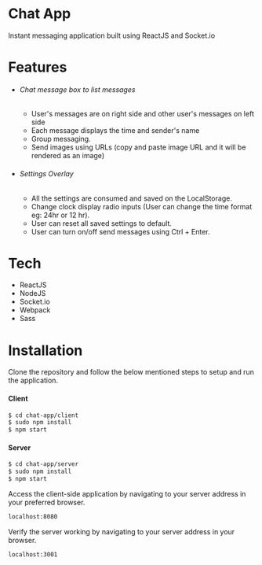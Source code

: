 # Chat App
Instant messaging application built using ReactJS and Socket.io

# Features

- ###### Chat message box to list messages
    - User's messages are on right side and other user's messages on left side
    - Each message displays the time and sender's name
    - Group messaging.
    - Send images using URLs (copy and paste image URL and it will be rendered as an image)
- ###### Settings Overlay
    - All the settings are consumed and saved on the LocalStorage.
    - Change clock display radio inputs (User can change the time format eg: 24hr or 12 hr).
    - User can reset all saved settings to default.
    - User can turn on/off send messages using Ctrl + Enter.

# Tech
- ReactJS
- NodeJS
- Socket.io
- Webpack
- Sass

# Installation

Clone the repository and follow the below mentioned steps to setup and run the application.

#### Client
```sh
$ cd chat-app/client
$ sudo npm install
$ npm start
```
#### Server
```sh
$ cd chat-app/server
$ sudo npm install
$ npm start
```

Access the client-side application by navigating to your server address in your preferred browser.

```sh
localhost:8080
```

Verify the server working by navigating to your server address in your browser.

```sh
localhost:3001
```
